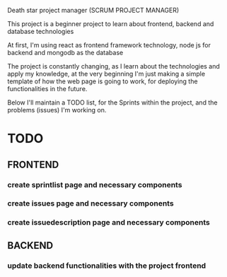 Death star project manager (SCRUM PROJECT MANAGER)

This project is a beginner project to learn about frontend, backend and database technologies

At first, I'm using react as frontend framework technology, node js for backend and mongodb as the database

The project is constantly changing, as I learn about the technologies and apply my knowledge, at the very beginning
I'm just making a simple template of how the web page is going to work, for deploying the functionalities in the future.

Below I'll maintain a TODO list, for the Sprints within the project, and the problems (issues) I'm working on.

# TODO

## FRONTEND

### create sprintlist page and necessary components

### create issues page and necessary components

### create issuedescription page and necessary components

## BACKEND

### update backend functionalities with the project frontend